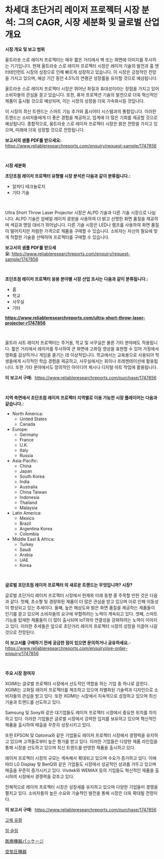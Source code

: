 <p><h1>차세대 초단거리 레이저 프로젝터 시장 분석: 그의 CAGR, 시장 세분화 및 글로벌 산업 개요</h1></p><p><strong>시장 개요 및 보고 범위</strong></p>
<p><p>울트라숏 스로 레이저 프로젝터는 매우 짧은 거리에서 벽 또는 화면에 이미지를 투사하는 기기입니다. 현재 울트라숏 스로 레이저 프로젝터 시장은 레이저 기술의 발전과 홈 엔터테인먼트 시장의 성장으로 인해 빠르게 성장하고 있습니다. 이 시장은 긍정적인 전망을 가지고 있으며, 예상 기간 동안 4.5%의 연평균 성장률을 유지할 것으로 예상됩니다.</p><p>울트라숏 스로 레이저 프로젝터 시장은 뛰어난 화질과 휴대성이라는 장점을 가지고 있어 소비자들의 관심을 끌고 있습니다. 또한, 퓨처 프로젝션 기술의 발전으로 더욱 혁신적인 제품이 출시될 것으로 예상되며, 이는 시장의 성장을 더욱 가속화시킬 것입니다.</p><p>이 시장의 최신 트렌드는 스마트 기능 추가와 홈시어터 시스템과의 통합입니다. 이러한 트렌드는 소비자들에게 더 좋은 경험을 제공하고, 업계에 더 많은 기회를 제공할 것으로 예상됩니다. 종합적으로, 울트라숏 스로 레이저 프로젝터 시장은 밝은 전망을 가지고 있으며, 미래에 더욱 성장할 것으로 전망됩니다.</p></p>
<p><strong>보고서의 샘플 PDF를 받으세요:</strong> <a href="https://www.reliableresearchreports.com/enquiry/request-sample/1747856">https://www.reliableresearchreports.com/enquiry/request-sample/1747856</a></p>
<p>&nbsp;</p>
<p><strong>시장 세분화</strong></p>
<p><strong>초단초점 레이저 프로젝터 유형별 시장 분석은 다음과 같이 분류됩니다.:</strong></p>
<p><ul><li>알피디 테크놀로지</li><li>기타 기술</li></ul></p>
<p>&nbsp;</p>
<p><p>Ultra Short Throw Laser Projector 시장은 ALPD 기술과 다른 기술 시장으로 나뉩니다. ALPD 기술은 암배얼 레이저 광원을 사용하여 더 밝고 선명한 화면 품질을 제공하며 색감과 명암 대비가 뛰어납니다. 다른 기술 시장은 LED나 램프를 사용하여 화면 품질이 떨어지지만 저렴한 가격으로 제품을 구매할 수 있습니다. 소비자는 자신의 필요에 맞게 적합한 기술을 선택하여 프로젝터를 구매할 수 있습니다.</p></p>
<p><strong>보고서의 샘플 PDF를 받으세요:</strong>&nbsp;<a href="https://www.reliableresearchreports.com/enquiry/request-sample/1747856">https://www.reliableresearchreports.com/enquiry/request-sample/1747856</a></p>
<p>&nbsp;</p>
<p><strong> 초단초점 레이저 프로젝터 응용 분야별 시장 산업 조사는 다음과 같이 분류됩니다.:</strong></p>
<p><ul><li>홈</li><li>학교</li><li>사무실</li><li>기타</li></ul></p>
<p><strong><a href="https://www.reliableresearchreports.com/ultra-short-throw-laser-projector-r1747856">https://www.reliableresearchreports.com/ultra-short-throw-laser-projector-r1747856</a></strong></p>
<p>&nbsp;</p>
<p><p>울트라 샤트 레이저 프로젝터는 주거용, 학교 및 사무실은 물론 기타 분야에도 적용됩니다. 짧은 거리에서 레이저를 투사하여 큰 화면에 고화질 영상을 표현할 수 있어 가정에서 영화를 감상하거나 게임을 즐기는 데 이상적입니다. 학교에서는 교육용으로 사용되어 학생들에게 시각적인 학습 경험을 제공하고, 사무실에서는 회의나 프레젠테이션에 활용됩니다. 또한 기타 분야에서도 창의적인 아이디어 제시나 디지털 아트 작업에 활용됩니다.</p></p>
<p><strong>이 보고서 구매:</strong>&nbsp; <a href="https://www.reliableresearchreports.com/purchase/1747856">https://www.reliableresearchreports.com/purchase/1747856</a></p>
<p>&nbsp;</p>
<p><strong>지역 측면에서 초단초점 레이저 프로젝터 지역별로 이용 가능한 시장 플레이어는 다음과 같습니다.:</strong></p>
<p><ul>
    <li>
        North America:
        <ul>
            <li>United States</li>
            <li>Canada</li>
        </ul>
    </li>
    <li>
        Europe:
        <ul>
            <li>Germany</li>
            <li>France</li>
            <li>U.K.</li>
            <li>Italy</li>
            <li>Russia</li>
        </ul>
    </li>
    <li>
        Asia-Pacific:
        <ul>
            <li>China</li>
            <li>Japan</li>
            <li>South Korea</li>
            <li>India</li>
            <li>Australia</li>
            <li>China Taiwan</li>
            <li>Indonesia</li>
            <li>Thailand</li>
            <li>Malaysia</li>
        </ul>
    </li>
    <li>
        Latin America:
        <ul>
            <li>Mexico</li>
            <li>Brazil</li>
            <li>Argentina Korea</li>
            <li>Colombia</li>
        </ul>
    </li>
    <li>
        Middle East & Africa:
        <ul>
            <li>Turkey</li>
            <li>Saudi</li>
            <li>Arabia</li>
            <li>UAE</li>
            <li>Korea</li>
        </ul>
    </li>
    </ul></p>
<p>&nbsp;</p>
<p><strong>글로벌 초단초점 레이저 프로젝터 의 새로운 트렌드는 무엇입니까? 시장?</strong></p>
<p><p>글로벌 초단거리 레이저 프로젝터 시장에서 현재와 미래 동향 중 주목할 만한 것은 다음과 같다. 첫째, 초소형 및 경량화된 제품이 더 많은 관심을 받고 있으며 이로 인해 이동성이 향상되고 있는 추세이다. 둘째, 높은 해상도와 밝은 화면 품질을 제공하는 제품들이 인기를 끌고 있으며 소비자들의 요구에 부합하려는 노력이 계속되고 있다. 셋째, 스마트 기능을 탑재한 제품들이 더 많이 출시되며 IoT와의 연결성을 강화하려는 노력이 이어지고 있다. 이러한 추세들은 앞으로 초단거리 레이저 프로젝터 시장의 성장을 이끌어 나갈 것으로 전망된다.</p></p>
<p><strong>이 보고서를 구매하기 전에 궁금한 점이 있으면 문의하거나 공유하세요.</strong>- <a href="https://www.reliableresearchreports.com/enquiry/pre-order-enquiry/1747856">https://www.reliableresearchreports.com/enquiry/pre-order-enquiry/1747856</a></p>
<p>&nbsp;</p>
<p><strong>주요 시장 참여자</strong></p>
<p><p>XGIMI는 글로벌 프로젝터 시장에서 선도적인 역할을 하는 기업 중 하나로 꼽힌다. XGIMI는 고화질 레이저 프로젝터를 제조하고 있으며 차별화된 기술력과 디자인으로 소비자들의 관심을 받고 있다. 또한 XGIMI는 시장에서 지속적으로 성장하고 있으며 최신 기술과 트렌드를 선도하고 있다.</p><p>Samsung 및 Sony와 같은 대기업들도 레이저 프로젝터 시장에서 중요한 위치를 차지하고 있다. 이러한 기업들은 글로벌 시장에서 강력한 입지를 보유하고 있으며 혁신적인 제품을 출시하여 매출을 꾸준히 성장시키고 있다.</p><p>또한 EPSON 및 Optoma와 같은 기업들도 레이저 프로젝터 시장에서 경쟁력을 유지하고 있으며 고객들로부터 높은 평가를 받고 있다. 이러한 기업들은 다양한 제품 라인업을 통해 시장을 선도하고 있으며 최신 트렌드를 반영한 제품을 출시하고 있다.</p><p>레이저 프로젝터 시장의 규모는 계속해서 확대되고 있으며 수요가 증가하고 있다. 이에 따라 LG Display 및 BenQ와 같은 기업들도 시장에서 성공적인 성과를 거두고 있으며 매출을 꾸준히 증가시키고 있다. Vivitek와 WEMAX 등의 기업들도 혁신적인 제품을 출시하여 시장에서 경쟁력을 갖추고 있다.</p><p>전체적으로 레이저 프로젝터 시장은 성장세를 유지하고 있으며 다양한 기업들이 경쟁을 펼치고 있다. 소비자들의 높은 수요와 기술적인 발전을 통해 시장은 더욱 확대될 전망이다.</p></p>
<p><strong>이 보고서 구매:</strong>&nbsp;&nbsp;<a href="https://www.reliableresearchreports.com/purchase/1747856">https://www.reliableresearchreports.com/purchase/1747856</a></p>
<p><p><a href="https://medium.com/@ethawolf/%EA%B3%A0%EC%B2%B4-%ED%99%A9-%EC%8B%9C%EC%9E%A5-%EC%9C%A0%ED%98%95-%EC%9D%91%EC%9A%A9-%EB%B0%8F-%EC%A7%80%EB%A6%AC%EC%97%90-%EB%8C%80%ED%95%9C-%ED%8F%AC%EA%B4%84%EC%A0%81-%ED%8F%89%EA%B0%80-df7283b263d4">고체 유황</a></p><p><a href="https://medium.com/@frankfurter67567/%ED%8C%94-%EC%8A%AC%EB%A7%81-%EC%8B%9C%EC%9E%A5-%EB%8F%99%ED%96%A5-%EB%B0%8F-%EC%8B%9C%EC%9E%A5-%EB%B6%84%EC%84%9D%EC%9D%80-2024%EB%85%84%EB%B6%80%ED%84%B0-2031%EB%85%84%EA%B9%8C%EC%A7%80-%EC%98%88%EC%B8%A1%EB%90%A9%EB%8B%88%EB%8B%A4-f2f269d6a28b">암 슬링</a></p><p><a href="https://medium.com/@aurelianghideanu2022/%E5%8C%BB%E7%99%82%E6%A9%9F%E5%99%A8%E3%81%AE%E5%8C%85%E8%A3%85%E5%B8%82%E5%A0%B4%E3%82%B7%E3%82%A7%E3%82%A2%E3%81%AE%E9%80%B2%E5%8C%96%E3%81%A8%E5%B8%82%E5%A0%B4%E6%88%90%E9%95%B7%E3%83%88%E3%83%AC%E3%83%B3%E3%83%892024%E5%B9%B4%E3%81%8B%E3%82%892031%E5%B9%B4%E3%81%BE%E3%81%A7-a05c5913a70a">医療機器パッケージ</a></p><p><a href="https://medium.com/@annchovey2023/%E7%A9%BA%E6%B0%97%E5%9C%A7%E6%A9%9F%E5%99%A8%E5%B8%82%E5%A0%B4%E3%81%AF2021%E5%B9%B4%E3%81%BE%E3%81%A7%E3%81%AE%E5%B8%82%E5%A0%B4%E3%82%B7%E3%82%A7%E3%82%A2-%E3%82%B5%E3%82%A4%E3%82%BA-%E4%BA%88%E6%B8%AC%E3%82%92%E9%87%8D%E7%82%B9%E3%81%AB%E3%81%97%E3%81%BE%E3%81%99-b64dc092377c">空気圧機器</a></p></p>